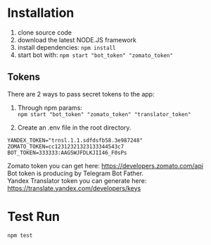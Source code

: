 # Installation
1. clone source code
2. download the latest NODE.JS framework
3. install dependencies: `npm install`
4. start bot with: `npm start "bot_token" "zomato_token"`

## Tokens
There are 2 ways to pass secret tokens to the app:
1. Through npm params:  
    `npm start "bot_token" "zomato_token" "translator_token"`

2. Create an .env file in the root directory.  
  ```config
  YANDEX_TOKEN="trnsl.1.1.sdfdsfb58.3e987248"
  ZOMATO_TOKEN=cc12312321323133344543c7
  BOT_TOKEN=333333:AAGSWJFDLKJII46_F0sPs
  ```  

Zomato token you can get here: https://developers.zomato.com/api  
Bot token is producing by Telegram Bot Father.  
Yandex Translator token you can generate here: https://translate.yandex.com/developers/keys


# Test Run
`npm test`